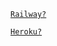 [`Railway?`](https://railway.app/new/template?template=https://github.com/itsmedell/kosong-ye-banh&envs=LINK_GITHUB+LINK_GROUP+LINK_IG+NOWNER+NAMAOWNER+MODERATOR+PACKNAME+AUTHOR)

[`Heroku?`](https://heroku.com/deploy?template=https://github.com/itsmedell/uass)


